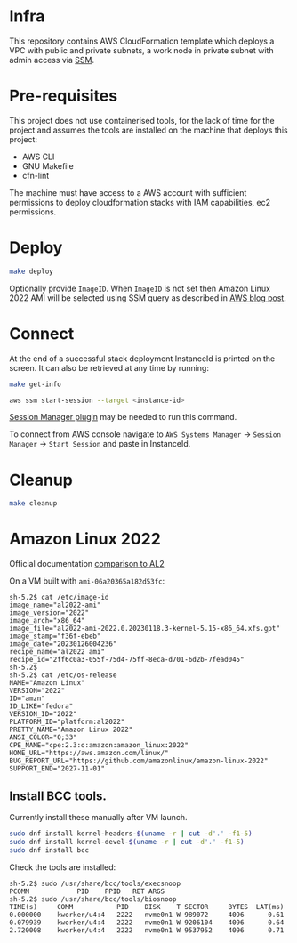# Infra

This repository contains AWS CloudFormation template which deploys a VPC with public and private subnets, a work node in private subnet with admin access via [SSM](https://aws.amazon.com/blogs/infrastructure-and-automation/toward-a-bastion-less-world/).

# Pre-requisites

This project does not use containerised tools, for the lack of time for the project and assumes the tools are installed on the machine that deploys this project:
- AWS CLI
- GNU Makefile
- cfn-lint

The machine must have access to a AWS account with sufficient permissions to deploy cloudformation stacks with IAM capabilities, ec2 permissions.

# Deploy

```bash
make deploy
```

Optionally provide `ImageID`. When `ImageID` is not set then Amazon Linux 2022 AMI will be selected using SSM query as described in [AWS blog post](https://aws.amazon.com/blogs/compute/query-for-the-latest-amazon-linux-ami-ids-using-aws-systems-manager-parameter-store/).

# Connect

At the end of a successful stack deployment InstanceId is printed on the screen. It can also be retrieved at any time by running:
```bash
make get-info
```

```bash
aws ssm start-session --target <instance-id>
```
[Session Manager plugin](https://docs.aws.amazon.com/systems-manager/latest/userguide/session-manager-working-with-install-plugin.html#install-plugin-macos) may be needed to run this command.

To connect from AWS console navigate to `AWS Systems Manager` -> `Session Manager` -> `Start Session` and paste in InstanceId.

# Cleanup

```bash
make cleanup
```


# Amazon Linux 2022

Official documentation [comparison to AL2](https://docs.aws.amazon.com/linux/al2022/ug/compare-al2-to-AL2022.html)

On a VM built with `ami-06a20365a182d53fc`:
```shell
sh-5.2$ cat /etc/image-id
image_name="al2022-ami"
image_version="2022"
image_arch="x86_64"
image_file="al2022-ami-2022.0.20230118.3-kernel-5.15-x86_64.xfs.gpt"
image_stamp="f36f-ebeb"
image_date="20230126004236"
recipe_name="al2022 ami"
recipe_id="2ff6c0a3-055f-75d4-75ff-8eca-d701-6d2b-7fead045"
sh-5.2$
sh-5.2$ cat /etc/os-release
NAME="Amazon Linux"
VERSION="2022"
ID="amzn"
ID_LIKE="fedora"
VERSION_ID="2022"
PLATFORM_ID="platform:al2022"
PRETTY_NAME="Amazon Linux 2022"
ANSI_COLOR="0;33"
CPE_NAME="cpe:2.3:o:amazon:amazon_linux:2022"
HOME_URL="https://aws.amazon.com/linux/"
BUG_REPORT_URL="https://github.com/amazonlinux/amazon-linux-2022"
SUPPORT_END="2027-11-01"
```

## Install BCC tools.

Currently install these  manually after VM launch.

```bash
sudo dnf install kernel-headers-$(uname -r | cut -d'.' -f1-5)
sudo dnf install kernel-devel-$(uname -r | cut -d'.' -f1-5)
sudo dnf install bcc
```

Check the tools are installed:

```
sh-5.2$ sudo /usr/share/bcc/tools/execsnoop
PCOMM            PID    PPID   RET ARGS
sh-5.2$ sudo /usr/share/bcc/tools/biosnoop
TIME(s)     COMM           PID    DISK    T SECTOR     BYTES  LAT(ms)
0.000000    kworker/u4:4   2222   nvme0n1 W 989072     4096      0.61
0.079939    kworker/u4:4   2222   nvme0n1 W 9206104    4096      0.64
2.720008    kworker/u4:4   2222   nvme0n1 W 9537952    4096      0.71
```
